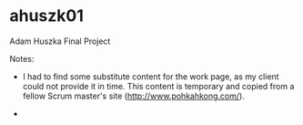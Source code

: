 # ahuszk01

Adam Huszka Final Project

Notes:
- I had to find some substitute content for the work page, as my client could not provide it in time. This content is temporary and copied from a fellow Scrum master's site (http://www.pohkahkong.com/).

- 